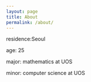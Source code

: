 ```yaml
---
layout: page
title: About
permalink: /about/
---
```


residence:Seoul

age: 25

major: mathematics at UOS

minor: computer science at UOS
